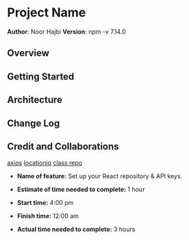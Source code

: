 # Project Name

**Author**: Noor Hajbi
**Version**: npm -v
7.14.0
## Overview
<!-- Provide a high level overview of what this application is and why you are building it, beyond the fact that it's an assignment for this class. (i.e. What's your problem domain?) -->

## Getting Started
<!-- What are the steps that a user must take in order to build this app on their own machine and get it running? -->

## Architecture
<!-- Provide a detailed description of the application design. What technologies (languages, libraries, etc) you're using, and any other relevant design information. -->

## Change Log
<!--:

01-01-2001 4:59pm - Application now has a fully-functional express server, with a GET route for the location resource. -->

## Credit and Collaborations
[axios](https://www.npmjs.com/package/axios)
[locationiq](https://locationiq.com/docs#search-forward-geocoding)
[class repo]()


- **Name of feature:** Set up your React repository & API keys.

- **Estimate of time needed to complete:** 1 hour

- **Start time:** 4:00 pm

- **Finish time:** 12:00 am

- **Actual time needed to complete:** 3 hours